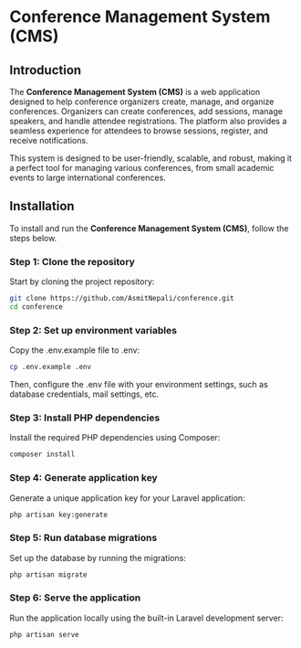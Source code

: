 # **Conference Management System (CMS)**

## **Introduction**

The **Conference Management System (CMS)** is a web application designed to help conference organizers create, manage, and organize conferences. Organizers can create conferences, add sessions, manage speakers, and handle attendee registrations. The platform also provides a seamless experience for attendees to browse sessions, register, and receive notifications.

This system is designed to be user-friendly, scalable, and robust, making it a perfect tool for managing various conferences, from small academic events to large international conferences.

## **Installation**

To install and run the **Conference Management System (CMS)**, follow the steps below.

### Step 1: Clone the repository

Start by cloning the project repository:
```bash
git clone https://github.com/AsmitNepali/conference.git
cd conference
```
### Step 2: Set up environment variables
Copy the .env.example file to .env:
```bash
cp .env.example .env
```
Then, configure the .env file with your environment settings, such as database credentials, mail settings, etc.

### Step 3: Install PHP dependencies
Install the required PHP dependencies using Composer:
```bash
composer install
```

### Step 4: Generate application key
Generate a unique application key for your Laravel application:
```bash
php artisan key:generate
```

### Step 5: Run database migrations
Set up the database by running the migrations:
```bash
php artisan migrate
```

### Step 6: Serve the application
Run the application locally using the built-in Laravel development server:
```bash
php artisan serve
```
